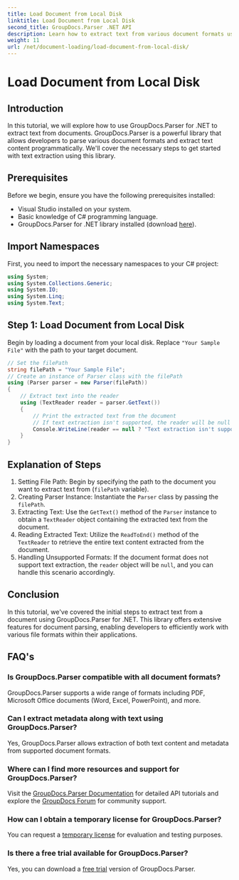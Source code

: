 ```yaml
---
title: Load Document from Local Disk
linktitle: Load Document from Local Disk
second_title: GroupDocs.Parser .NET API
description: Learn how to extract text from various document formats using GroupDocs.Parser for .NET. Easy and efficient text extraction with C#.
weight: 11
url: /net/document-loading/load-document-from-local-disk/
---
```


# Load Document from Local Disk

## Introduction
In this tutorial, we will explore how to use GroupDocs.Parser for .NET to extract text from documents. GroupDocs.Parser is a powerful library that allows developers to parse various document formats and extract text content programmatically. We'll cover the necessary steps to get started with text extraction using this library.
## Prerequisites
Before we begin, ensure you have the following prerequisites installed:
- Visual Studio installed on your system.
- Basic knowledge of C# programming language.
- GroupDocs.Parser for .NET library installed (download [here](https://releases.groupdocs.com/parser/net/)).

## Import Namespaces
First, you need to import the necessary namespaces to your C# project:
```csharp
using System;
using System.Collections.Generic;
using System.IO;
using System.Linq;
using System.Text;
```
## Step 1: Load Document from Local Disk
Begin by loading a document from your local disk. Replace `"Your Sample File"` with the path to your target document.
```csharp
// Set the filePath
string filePath = "Your Sample File";
// Create an instance of Parser class with the filePath
using (Parser parser = new Parser(filePath))
{
    // Extract text into the reader
    using (TextReader reader = parser.GetText())
    {
        // Print the extracted text from the document
        // If text extraction isn't supported, the reader will be null
        Console.WriteLine(reader == null ? "Text extraction isn't supported" : reader.ReadToEnd());
    }
}
```
## Explanation of Steps
1. Setting File Path: Begin by specifying the path to the document you want to extract text from (`filePath` variable).
2. Creating Parser Instance: Instantiate the `Parser` class by passing the `filePath`.
3. Extracting Text: Use the `GetText()` method of the `Parser` instance to obtain a `TextReader` object containing the extracted text from the document.
4. Reading Extracted Text: Utilize the `ReadToEnd()` method of the `TextReader` to retrieve the entire text content extracted from the document.
5. Handling Unsupported Formats: If the document format does not support text extraction, the `reader` object will be `null`, and you can handle this scenario accordingly.

## Conclusion
In this tutorial, we've covered the initial steps to extract text from a document using GroupDocs.Parser for .NET. This library offers extensive features for document parsing, enabling developers to efficiently work with various file formats within their applications.

## FAQ's
### Is GroupDocs.Parser compatible with all document formats?
GroupDocs.Parser supports a wide range of formats including PDF, Microsoft Office documents (Word, Excel, PowerPoint), and more.
### Can I extract metadata along with text using GroupDocs.Parser?
Yes, GroupDocs.Parser allows extraction of both text content and metadata from supported document formats.
### Where can I find more resources and support for GroupDocs.Parser?
Visit the [GroupDocs.Parser Documentation](https://tutorials.groupdocs.com/parser/net/) for detailed API tutorials and explore the [GroupDocs Forum](https://forum.groupdocs.com/c/parser/17) for community support.
### How can I obtain a temporary license for GroupDocs.Parser?
You can request a [temporary license](https://purchase.groupdocs.com/temporary-license/) for evaluation and testing purposes.
### Is there a free trial available for GroupDocs.Parser?
Yes, you can download a [free trial](https://releases.groupdocs.com/) version of GroupDocs.Parser.
